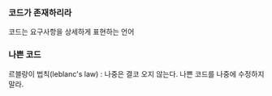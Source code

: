 ### 코드가 존재하리라
코드는 요구사항을 상세하게 표현하는 언어

### 나쁜 코드
르블랑이 법칙(leblanc's law) :  나중은 결코 오지 않는다. 나쁜 코드를 나중에 수정하지 말라.

